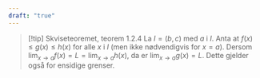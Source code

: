 ```yaml
---
draft: "true"
---
```

> [!tip] Skviseteoremet, teorem 1.2.4
> La $I = (b,c)$ med $a$ i $I$. Anta at $f(x) \leq g(x) \leq h(x)$ for alle $x$ i $I$ (men ikke nødvendigvis for $x = a$). 
> Dersom $\lim_{x \longrightarrow a } f(x) = L = \lim_{x\longrightarrow a }h(x)$, da er $\lim_{x \longrightarrow a } g(x) = L$.
> Dette gjelder også for ensidige grenser. 

